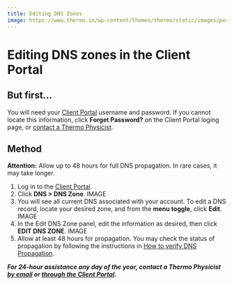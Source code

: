 ```yaml
---
title: Editing DNS Zones
image: https://www.thermo.io/wp-content/themes/thermo/static/images/perks-1.svg
---
```

# Editing DNS zones in the Client Portal
## But first...
You will need your [Client Portal](https://www.thermo.io/login/) username and password. If you cannot locate this information, click **Forget Password?** on the Client Portal loging page, or [contact a Thermo Physicist](mailto:physicists@thermo.io).
## Method
**Attention:** Allow up to 48 hours for full DNS propagation. In rare cases, it may take longer.
1. Log in to the [Client Portal](https://www.thermo.io/login/).
2. Click **DNS > DNS Zone**.
IMAGE
3. You will see all current DNS associated with your account. To edit a DNS record, locate your desired zone, and from the **menu toggle**, click **Edit**.
IMAGE
4. In the Edit DNS Zone panel, edit the information as desired, then click **EDIT DNS ZONE**.
IMAGE
5. Allow at least 48 hours for propagation. You may check the status of propagation by following the instructions in [How to verify DNS Propagation](URL_pending).


**_For 24-hour assistance any day of the year, contact a Thermo Physicist [by email](mailto:physicists@thermo.io) or [through the Client Portal](https://www.thermo.io/login/)._**
